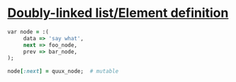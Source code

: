 [1]: http://rosettacode.org/wiki/Doubly-linked_list/Element_definition

# [Doubly-linked list/Element definition][1]

```ruby
var node = :(
     data => 'say what',
     next => foo_node,
     prev => bar_node,
);
 
node[:next] = quux_node;  # mutable
```
